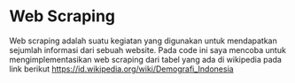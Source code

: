# Web Scraping

Web scraping adalah suatu kegiatan yang digunakan untuk mendapatkan sejumlah informasi dari sebuah website. Pada code ini saya mencoba untuk mengimplementasikan web scraping dari tabel yang ada di wikipedia pada link berikut https://id.wikipedia.org/wiki/Demografi_Indonesia
